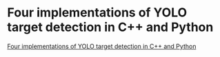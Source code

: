 # Four implementations of YOLO target detection in C++ and Python
[Four implementations of YOLO target detection in C++ and Python](https://aiwithcloud.com/2022/09/15/four_implementations_of_yolo_target_detection_in_c_and_python/)